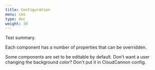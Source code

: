 ```yaml
---
title: Configuration
menu: cms
type: doc
weight: 30
---
```


Test summary.

Each component has a number of properties that can be overridden.

Some components are set to be editable by default. Don't want a user changing the background color? Don't put it in CloudCannon config.